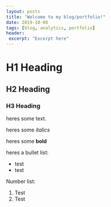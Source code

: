 ```yaml
---
layout: posts
title: "Welcome to my blog/portfolio!"
date: 2019-10-08
tags: [blog, analytics, portfolio]
header:
 excerpt: "Excerpt here"
---
```

 
<h1>H1 Heading</h1>
 
<h2>H2 Heading</h2>
 
<h3>H3 Heading</h3>
 
 
heres some text.

heres some *italics*

heres some **bold**

heres a bullet list:
- test
- test

Number list:
1. Test
2. Test